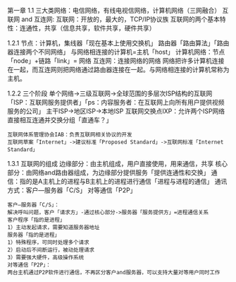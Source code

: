 第一章
1.1    三大类网络：电信网络，有线电视信网络，计算机网络（三网融合）
       互联网 and 互连网:
	互联网：开放的，最大的，TCP/IP协议族
	互联网的两个基本特性：连通性，共享（信息共享，软件共享，硬件共享）

1.2.1	节点：计算机，集线器「现在基本上使用交换机」
	路由器「路由算法」「路由器连接两个不同网络」 
	与网络相连接的计算机=主机「host」
	计算机网络：节点「node」+链路「link」= 网络 
	互连网：连接网络的网络
		网络把许多计算机连接在一起，而互连网则把网络通过路由器连接在一起。与网络相连接的计算机常称为主机。

1.2.2 三个阶段
	单个网络->三级互联网->全球范围的多层次ISP结构的互联网「ISP：互联网服务提供者」「ps：内容服务者：在互联网上向所有用户提供视频服务的公司」
	主干ISP->地区ISP->本地ISP
	互联网交换点IXP：允许两个ISP网络直接相互连通并交换分组「直通车？」

	互联网体系管理协会IAB：负责互联网相关协议的开发
	互联网草案「Internet」->建议标准「Proposed Standard」->互联网标准「Internet Standard」

1.3.1  互联网的组成
	边缘部分：由主机组成，用户直接使用，用来通信，共享
	核心部分：由网络and路由器组成，为边缘部分提供服务「提供连通性和交换」
	通信：指的是A主机上的进程与B主机上的进程进行通信「进程与进程的通信」
	通讯方式：客户—服务器「C/S」 对等通信「P2P」
	
	客户—服务器「C/S」：
	解决呼叫问题，客户「请求方」-通过核心部分->服务器「服务提供方」=进程通信关系
	客户程序「指的是进程」
	1）主动发起请求，需要知道服务器地址
	服务器「指的是进程」
	1）特殊程序，可同时处理多个请求
	2）启动后不间断运行，被动处理请求
	3）需要强大硬件，高级操作系统
	对等通信「P2P」：
	两台主机通过P2P软件进行通信，不再区分客户and服务器，可以支持大量对等用户同时工作


	
